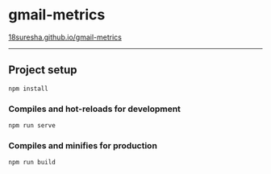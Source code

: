 # gmail-metrics

[18suresha.github.io/gmail-metrics](https://18suresha.github.io/gmail-metrics)

***

## Project setup
```
npm install
```

### Compiles and hot-reloads for development
```
npm run serve
```

### Compiles and minifies for production
```
npm run build
```
